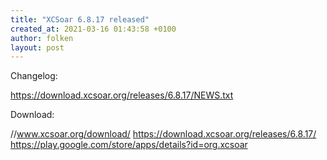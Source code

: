 ```yaml
---
title: "XCSoar 6.8.17 released"
created_at: 2021-03-16 01:43:58 +0100
author: folken
layout: post
---
```

Changelog:

https://download.xcsoar.org/releases/6.8.17/NEWS.txt

Download:

//www.xcsoar.org/download/
https://download.xcsoar.org/releases/6.8.17/
https://play.google.com/store/apps/details?id=org.xcsoar

